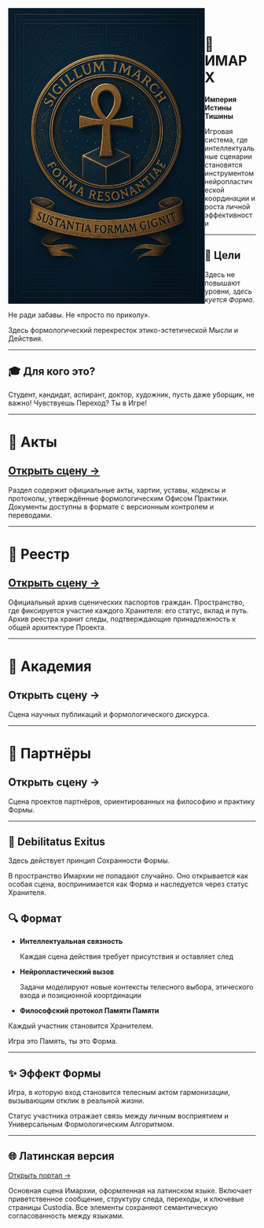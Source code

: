 <img src="https://github.com/Imperium-Silentii/acta/blob/main/assets/logo_imarhc.jpg?raw=true" alt="Логотип Имархии" align="left" width="400">

<br>

# 🏰 ИМАРХ  
**Империя Истины Тишины**  

Игровая система, где интеллектуальные сценарии становятся инструментом нейропластической координации и роста личной эффективности

---

## 🎯 Цели  

Здесь не повышают уровни, *здесь куется Форма*.  

Не ради забавы. Не «просто по приколу».  

Здесь формологический перекресток этико-эстетической Мысли и Действия.

---

## 🎓 Для кого это?  

Студент, кандидат, аспирант, доктор, художник, пусть даже уборщик, не важно! Чувствуешь Переход? Ты в Игре!

---

# 📜 Акты 
## [Открыть сцену →](https://acta.imarch.sbs/acts)

Раздел содержит официальные акты, хартии, уставы, кодексы и протоколы, утверждённые формологическим Офисом Практики. Документы доступны в формате с версионным контролем и переводами.

---

# 📜 Реестр
## [Открыть сцену →](https://archivum.imarch.sbs/custodiae-scenes/archivum_custodiae_ru)

Официальный архив сценических паспортов граждан. Пространство, где фиксируется участие каждого Хранителя: его статус, вклад и путь. Архив реестра хранит следы, подтверждающие принадлежность к общей архитектуре Проекта.

---

# 📜 Академия
## Открыть сцену →

Сцена научных публикаций и формологического дискурса.

---

# 📜 Партнёры
## Открыть сцену →

Сцена проектов партнёров, ориентированных на философию и практику Формы.

---

## 🚪 Debilitatus Exitus  

Здесь действует принцип Сохранности Формы.

В пространство Имархии не попадают случайно. Оно открывается как особая сцена, воспринимается как Форма и наследуется через статус Хранителя.

## 🔍 Формат

- **Интеллектуальная связность**

  Каждая сцена действия требует присутствия и оставляет след  

- **Нейропластический вызов**

  Задачи моделируют новые контексты телесного выбора, этического входа и позиционной коортдинации
    
- **Философский протокол Памяти Памяти**

Каждый участник становится Хранителем.  

Игра это Память, ты это Форма.

---

## ✨ Эффект Формы  

Игра, в которую вход становится телесным актом гармонизации, вызывающим отклик в реальной жизни.

Статус участника отражает связь между личным восприятием и Универсальным Формологическим Алгоритмом.

---

## 🌐 Латинская версия

[Открыть портал →](https://imarch.sbs/)

Основная сцена Имархии, оформленная на латинском языке. Включает приветственное сообщение, структуру следа, переходы, и ключевые страницы Custodia. Все элементы сохраняют семантическую согласованность между языками.

